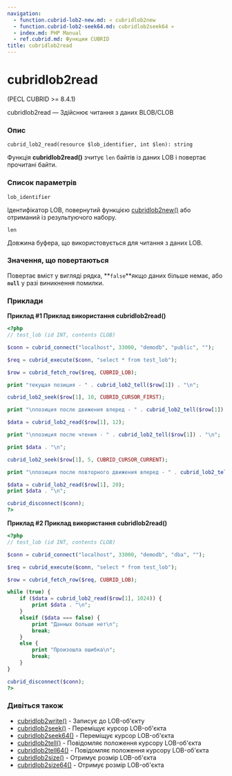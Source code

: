 ```yaml
---
navigation:
  - function.cubrid-lob2-new.md: « cubridlob2new
  - function.cubrid-lob2-seek64.md: cubridlob2seek64 »
  - index.md: PHP Manual
  - ref.cubrid.md: Функции CUBRID
title: cubridlob2read
---
```

# cubridlob2read

(PECL CUBRID >= 8.4.1)

cubridlob2read — Здійснює читання з даних BLOB/CLOB

### Опис

```methodsynopsis
cubrid_lob2_read(resource $lob_identifier, int $len): string
```

Функція **cubridlob2read()** зчитує `len` байтів із даних LOB і повертає прочитані байти.

### Список параметрів

`lob_identifier`

Ідентифікатор LOB, повернутий функцією [cubridlob2new()](function.cubrid-lob2-new.md) або отриманий із результуючого набору.

`len`

Довжина буфера, що використовується для читання з даних LOB.

### Значення, що повертаються

Повертає вміст у вигляді рядка, \*\*`false`\*\*якщо даних більше немає, або **`null`** у разі виникнення помилки.

### Приклади

**Приклад #1 Приклад використання **cubridlob2read()****

```php
<?php
// test_lob (id INT, contents CLOB)

$conn = cubrid_connect("localhost", 33000, "demodb", "public", "");

$req = cubrid_execute($conn, "select * from test_lob");

$row = cubrid_fetch_row($req, CUBRID_LOB);

print "текущая позиция - " . cubrid_lob2_tell($row[1]) . "\n";

cubrid_lob2_seek($row[1], 10, CUBRID_CURSOR_FIRST);

print "\nпозиция после движения вперед - " . cubrid_lob2_tell($row[1]) . "\n";

$data = cubrid_lob2_read($row[1], 12);

print "\nпозиция после чтения - " . cubrid_lob2_tell($row[1]) . "\n";

print $data . "\n";

cubrid_lob2_seek($row[1], 5, CUBRID_CURSOR_CURRENT);

print "\nпозиция после повторного движения вперед - " . cubrid_lob2_tell($row[1]) . "\n";

$data = cubrid_lob2_read($row[1], 20);
print $data . "\n";

cubrid_disconnect($conn);
?>
```

**Приклад #2 Приклад використання **cubridlob2read()****

```php
<?php
// test_lob (id INT, contents CLOB)

$conn = cubrid_connect("localhost", 33000, "demodb", "dba", "");

$req = cubrid_execute($conn, "select * from test_lob");

$row = cubrid_fetch_row($req, CUBRID_LOB);

while (true) {
    if ($data = cubrid_lob2_read($row[1], 1024)) {
        print $data . "\n";
    }
    elseif ($data === false) {
        print "Данных больше нет\n";
        break;
    }
    else {
        print "Произошла ошибка\n";
        break;
    }
}

cubrid_disconnect($conn);
?>
```

### Дивіться також

-   [cubridlob2write()](function.cubrid-lob2-write.md) - Записує до LOB-об'єкту
-   [cubridlob2seek()](function.cubrid-lob2-seek.md) - Переміщує курсор LOB-об'єкта
-   [cubridlob2seek64()](function.cubrid-lob2-seek64.md) - Переміщує курсор LOB-об'єкта
-   [cubridlob2tell()](function.cubrid-lob2-tell.md) - Повідомляє положення курсору LOB-об'єкта
-   [cubridlob2tell64()](function.cubrid-lob2-tell64.md) - Повідомляє положення курсору LOB-об'єкта
-   [cubridlob2size()](function.cubrid-lob2-size.md) - Отримує розмір LOB-об'єкта
-   [cubridlob2size64()](function.cubrid-lob2-size64.md) - Отримує розмір LOB-об'єкта
